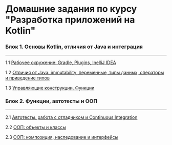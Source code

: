 # Домашние задания по курсу "Разработка приложений на Kotlin"

### Блок 1. Основы Kotlin, отличия от Java и интеграция

---

1.1 [Рабочее окружение: Gradle, Plugins, InelliJ IDEA](https://github.com/SnJon/kotlin-homework/tree/main/01_intro/FirstApp)

1.2 [Отличия от Java: immutability, переменные, типы данных, операторы и приведение типов](https://github.com/SnJon/kotlin-homework/tree/main/02_basics)

1.3 [Управляющие конструкции. Функции](https://github.com/SnJon/kotlin-homework/tree/main/03_control)

### Блок 2. Функции, автотесты и ООП

---

2.1 [Автотесты, работа с отладчиком и Continuous Integration](https://github.com/SnJon/MaxCoverage)

2.2 [ООП: объекты и классы](https://github.com/SnJon/kotlin-homework/tree/main/05_objects)

2.3 [ООП: композиция, наследование и интерфейсы](https://github.com/SnJon/WallTests)